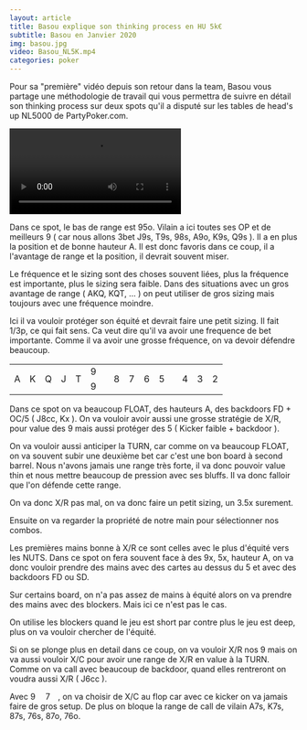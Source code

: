 ```yaml
---
layout: article
title: Basou explique son thinking process en HU 5k€
subtitle: Basou en Janvier 2020
img: basou.jpg
video: Basou_NL5K.mp4
categories: poker
---
```


<div class="body">
  
  <p>Pour sa "première" vidéo depuis son retour dans la team, Basou vous partage une méthodologie de travail qui vous permettra de suivre en détail son thinking process sur deux spots qu'il a disputé sur les tables de head's up NL5000 de PartyPoker.com.</p>
  
  <div class="video">
    <video id="player" controls>
        <source src="http://videos.poker-academie.com/videos/{{ page.video }}" type="video/mp4">
    </video>
  </div>
  
  <p>Dans ce spot, le bas de range est 95o. Vilain a ici toutes ses OP et de meilleurs 9 ( car nous allons 3bet J9s, T9s, 98s, A9o, K9s, Q9s ). Il a en plus la position et de bonne hauteur A. Il est donc favoris dans ce coup, il a l'avantage de range et la position, il devrait souvent miser.</p>

  <p>Le fréquence et le sizing sont des choses souvent liées, plus la fréquence est importante, plus le sizing sera faible. Dans des situations avec un gros avantage de range ( AKQ, KQT, ... ) on peut utiliser de gros sizing mais toujours avec une fréquence moindre.</p>
  
  <p>Ici il va vouloir protéger son équité et devrait faire une petit sizing. Il fait 1/3p, ce qui fait sens. Ca veut dire qu'il va avoir une frequence de bet importante. Comme il va avoir une grosse fréquence, on va devoir défendre beaucoup.</p>
  
  <table class="board">
    <tbody>
      <tr>
        <td rowspan="2">A</td>
        <td rowspan="2">K</td>
        <td rowspan="2">Q</td>
        <td class="basel ingame" rowspan="2">J</td>
        <td class="ingame" rowspan="2">T</td>
        <td class="flop top">9 <img src="https://github.githubassets.com/images/icons/emoji/unicode/2663.png?v8" style="width: 10px;"></td>
        <td class="ingame" rowspan="2">8</td>
        <td class="ingame" rowspan="2">7</td>
        <td class="ingame" rowspan="2">6</td>
        <td class="flop ingame" rowspan="2">5 <img src="https://github.githubassets.com/images/icons/emoji/unicode/1f537.png?v8" style="width: 10px;"></td>
        <td class="ingame" rowspan="2">4</td>
        <td class="baser ingame" rowspan="2">3</td>
        <td rowspan="2">2</td>
      </tr>
      <tr>
        <td class="flop down">9 <img src="https://github.githubassets.com/images/icons/emoji/unicode/2764.png?v8" style="width: 10px;"></td>
      </tr>
    </tbody>
  </table>  
  
  <p>Dans ce spot on va beaucoup FLOAT, des hauteurs A, des backdoors FD + OC/5 ( J8cc, Kx ). On va vouloir avoir aussi une grosse stratégie de X/R, pour value des 9 mais aussi protéger des 5 ( Kicker faible + backdoor ).</p>
  
  <p>On va vouloir aussi anticiper la TURN, car comme on va beaucoup FLOAT, on va souvent subir une deuxième bet car c'est une bon board à second barrel. Nous n'avons jamais une range très forte, il va donc pouvoir value thin et nous mettre beaucoup de pression avec ses bluffs. Il va donc falloir que l'on défende cette range.</p>
  
  <p>On va donc X/R pas mal, on va donc faire un petit sizing, un 3.5x surement.</p>
  
  <p>Ensuite on va regarder la propriété de notre main pour sélectionner nos combos.</p>
  
  <p>Les premières mains bonne à X/R ce sont celles avec le plus d'équité vers les NUTS. Dans ce spot on fera souvent face à des 9x, 5x, hauteur A, on va donc vouloir prendre des mains avec des cartes au dessus du 5 et avec des backdoors FD ou SD.</p>
  
  <p>Sur certains board, on n'a pas assez de mains à équité alors on va prendre des mains avec des blockers. Mais ici ce n'est pas le cas.</p>
  
  <p>On utilise les blockers quand le jeu est short par contre plus le jeu est deep, plus on va vouloir chercher de l'équité.</p>
  
  <p>Si on se plonge plus en detail dans ce coup, on va vouloir X/R nos 9 mais on va aussi vouloir X/C pour avoir une range de X/R en value à la TURN. Comme on va call avec beaucoup de backdoor, quand elles rentreront on voudra aussi X/R ( J6cc ).</p>
  
  <p>Avec 9 <img src="https://github.githubassets.com/images/icons/emoji/unicode/1f537.png?v8" style="width: 10px;">&nbsp;7 <img src="https://github.githubassets.com/images/icons/emoji/unicode/2764.png?v8" style="width: 10px;">, on va choisir de X/C au flop car avec ce kicker on va jamais faire de gros setup. De plus on bloque la range de call de vilain A7s, K7s, 87s, 76s, 87o, 76o.</p>

</div>
